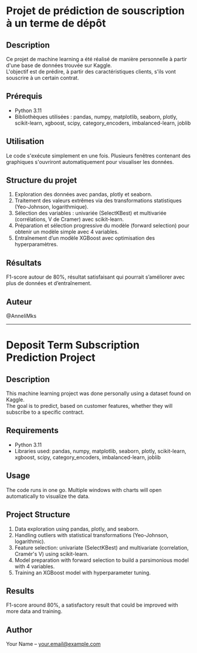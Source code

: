 # Projet de prédiction de souscription à un terme de dépôt

## Description  
Ce projet de machine learning a été réalisé de manière personnelle à partir d'une base de données trouvée sur Kaggle.  
L'objectif est de prédire, à partir des caractéristiques clients, s'ils vont souscrire à un certain contrat.

## Prérequis  
- Python 3.11  
- Bibliothèques utilisées : pandas, numpy, matplotlib, seaborn, plotly, scikit-learn, xgboost, scipy, category_encoders, imbalanced-learn, joblib  

## Utilisation  
Le code s'exécute simplement en une fois. Plusieurs fenêtres contenant des graphiques s'ouvriront automatiquement pour visualiser les données.

## Structure du projet  
1. Exploration des données avec pandas, plotly et seaborn.  
2. Traitement des valeurs extrêmes via des transformations statistiques (Yeo-Johnson, logarithmique).  
3. Sélection des variables : univariée (SelectKBest) et multivariée (corrélations, V de Cramer) avec scikit-learn.  
4. Préparation et sélection progressive du modèle (forward selection) pour obtenir un modèle simple avec 4 variables.  
5. Entraînement d’un modèle XGBoost avec optimisation des hyperparamètres.

## Résultats  
F1-score autour de 80%, résultat satisfaisant qui pourrait s’améliorer avec plus de données et d’entraînement.

## Auteur  
@AnneliMks

------------------------------------------------------------------------------------------------------------------
# Deposit Term Subscription Prediction Project

## Description  
This machine learning project was done personally using a dataset found on Kaggle.  
The goal is to predict, based on customer features, whether they will subscribe to a specific contract.

## Requirements  
- Python 3.11  
- Libraries used: pandas, numpy, matplotlib, seaborn, plotly, scikit-learn, xgboost, scipy, category_encoders, imbalanced-learn, joblib  

## Usage  
The code runs in one go. Multiple windows with charts will open automatically to visualize the data.

## Project Structure  
1. Data exploration using pandas, plotly, and seaborn.  
2. Handling outliers with statistical transformations (Yeo-Johnson, logarithmic).  
3. Feature selection: univariate (SelectKBest) and multivariate (correlation, Cramér's V) using scikit-learn.  
4. Model preparation with forward selection to build a parsimonious model with 4 variables.  
5. Training an XGBoost model with hyperparameter tuning.

## Results  
F1-score around 80%, a satisfactory result that could be improved with more data and training.

## Author  
Your Name – your.email@example.com
